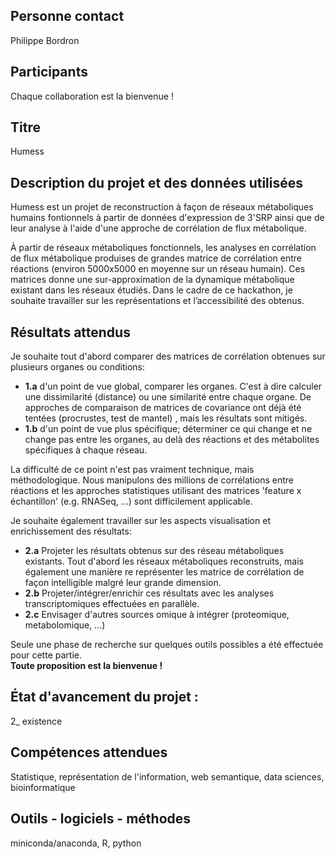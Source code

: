 ## Personne contact
Philippe Bordron

## Participants
Chaque collaboration est la bienvenue !

## Titre
Humess

## Description du projet et des données utilisées
Humess est un projet de reconstruction à façon de réseaux métaboliques humains fontionnels à partir de données d'expression de 3'SRP ainsi que de leur analyse à l'aide d'une approche de corrélation de flux métabolique.

À partir de réseaux métaboliques fonctionnels, les analyses en corrélation de flux métabolique produises de grandes matrice de corrélation entre réactions (environ 5000x5000 en moyenne sur un réseau humain). Ces matrices donne une sur-approximation de la dynamique métabolique existant dans les réseaux étudiés.
Dans le cadre de ce hackathon, je souhaite travailler sur les représentations et l’accessibilité des obtenus.

## Résultats attendus

Je souhaite tout d'abord comparer des matrices de corrélation obtenues sur plusieurs organes ou conditions:
- **1.a** d'un point de vue global, comparer les organes. C'est à dire calculer une dissimilarité (distance) ou une similarité entre chaque organe. De approches de comparaison de matrices de covariance ont déjà été tentées (procrustes, test de mantel) , mais les résultats sont mitigés.
- **1.b** d'un point de vue plus spécifique; déterminer ce qui change et ne change pas entre les organes, au delà des réactions et des métabolites spécifiques à chaque réseau.

La difficulté de ce point n'est pas vraiment technique, mais méthodologique. Nous manipulons des millions de corrélations entre réactions et les approches statistiques utilisant des matrices 'feature x échantillon'  (e.g. RNASeq, ...) sont difficilement applicable.

Je souhaite également travailler sur les aspects visualisation et enrichissement des résultats:
- **2.a** Projeter les résultats obtenus sur des réseau métaboliques existants. Tout d'abord les réseaux métaboliques reconstruits, mais également une manière re représenter les matrice de corrélation de façon intelligible malgré leur grande dimension.
- **2.b** Projeter/intégrer/enrichir ces résultats avec les analyses transcriptomiques effectuées en parallèle.
- **2.c** Envisager d'autres sources omique à intégrer (proteomique, metabolomique, ...) 

Seule une phase de recherche sur quelques outils possibles a été effectuée pour cette partie.   
**Toute proposition est la bienvenue !**

## État d'avancement du projet :
2_ existence

## Compétences attendues
Statistique, représentation de l'information, web semantique, data sciences, bioinformatique

## Outils - logiciels - méthodes
miniconda/anaconda, R, python 
